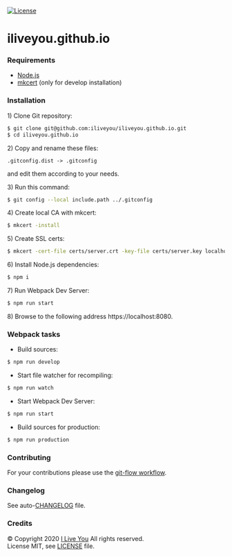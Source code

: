 [![License](https://img.shields.io/badge/license-MIT-blue.svg)](LICENSE)

# iliveyou.github.io

### Requirements

- [Node.js](https://nodejs.org/en/download/package-manager/#nvm)
- [mkcert](https://github.com/FiloSottile/mkcert) (only for develop installation)

### Installation

1\) Clone Git repository:

```sh
$ git clone git@github.com:iliveyou/iliveyou.github.io.git
$ cd iliveyou.github.io
```

2\) Copy and rename these files: 

```
.gitconfig.dist -> .gitconfig
```

and edit them according to your needs.

3\) Run this command:

```sh
$ git config --local include.path ../.gitconfig
```

4\) Create local CA with mkcert: 

```sh
$ mkcert -install
```

5\) Create SSL certs:

```sh
$ mkcert -cert-file certs/server.crt -key-file certs/server.key localhost
```

6\) Install Node.js dependencies:

```sh
$ npm i
```

7\) Run Webpack Dev Server:

```sh
$ npm run start
```

8\) Browse to the following address https://localhost:8080.

### Webpack tasks

- Build sources: 

```sh
$ npm run develop
```

- Start file watcher for recompiling: 

```sh
$ npm run watch
```

- Start Webpack Dev Server: 

```sh
$ npm run start
```

- Build sources for production: 

```sh
$ npm run production
```

### Contributing

For your contributions please use the [git-flow workflow](https://danielkummer.github.io/git-flow-cheatsheet/).

### Changelog

See auto-[CHANGELOG](CHANGELOG.md) file.

### Credits

© Copyright 2020 [I Live You](https://ilive.you) All rights reserved.  
License MIT, see [LICENSE](LICENSE) file.
